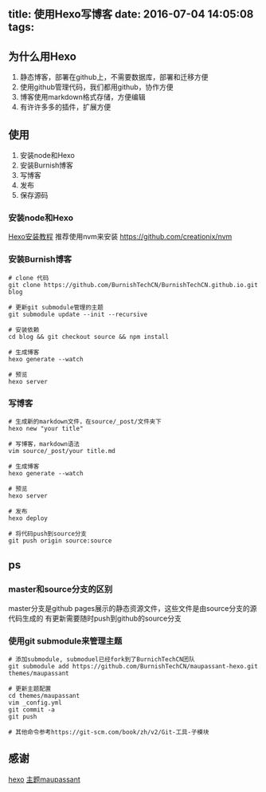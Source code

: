 title: 使用Hexo写博客
date: 2016-07-04 14:05:08
tags:
---

## 为什么用Hexo

1.  静态博客，部署在github上，不需要数据库，部署和迁移方便
2.  使用github管理代码，我们都用github，协作方便
3.  博客使用markdown格式存储，方便编辑
4.  有许许多多的插件，扩展方便

## 使用

1.  安装node和Hexo
2.  安装Burnish博客
3.  写博客
4.  发布
5.  保存源码

### 安装node和Hexo

[Hexo安装教程](https://hexo.io/docs/)
推荐使用nvm来安装 <https://github.com/creationix/nvm>

### 安装Burnish博客
```
# clone 代码
git clone https://github.com/BurnishTechCN/BurnishTechCN.github.io.git blog

# 更新git submodule管理的主题
git submodule update --init --recursive

# 安装依赖
cd blog && git checkout source && npm install

# 生成博客
hexo generate --watch

# 预览
hexo server
```
### 写博客
```
# 生成新的markdown文件，在source/_post/文件夹下
hexo new "your title"

# 写博客，markdown语法
vim source/_post/your title.md

# 生成博客
hexo generate --watch

# 预览
hexo server

# 发布
hexo deploy

# 将代码push到source分支
git push origin source:source
```
## ps

### master和source分支的区别

master分支是github pages展示的静态资源文件，这些文件是由source分支的源代码生成的
有更新需要随时push到github的source分支

### 使用git submodule来管理主题
```
# 添加submodule, submoduel已经fork到了BurnichTechCN团队
git submodule add https://github.com/BurnishTechCN/maupassant-hexo.git themes/maupassant

# 更新主题配置
cd themes/maupassant
vim _config.yml
git commit -a
git push

# 其他命令参考https://git-scm.com/book/zh/v2/Git-工具-子模块
```
## 感谢

[hexo](https://hexo.io)
[主题maupassant](https://github.com/tufu9441/maupassant-hexo)
